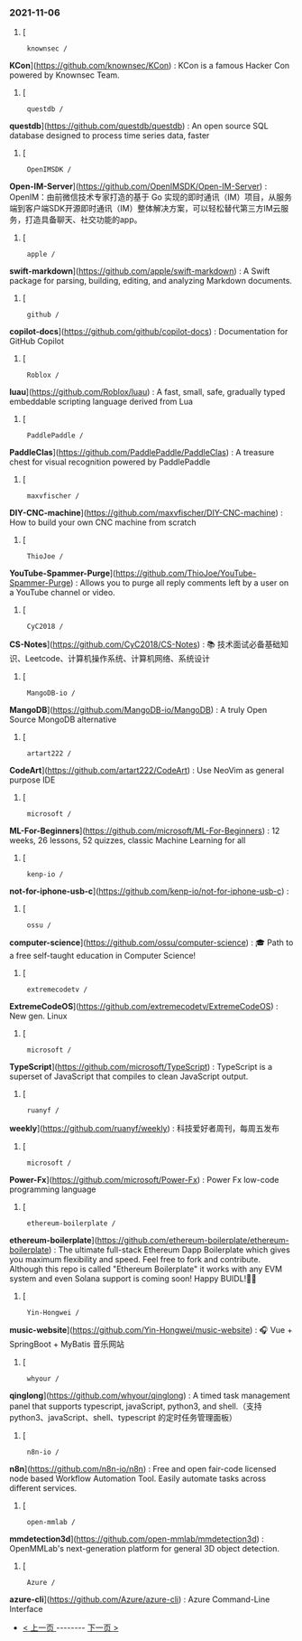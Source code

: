 ### 2021-11-06 
1. [
    

        knownsec /
**KCon**](https://github.com/knownsec/KCon) : KCon is a famous Hacker Con powered by Knownsec Team.
1. [
    

        questdb /
**questdb**](https://github.com/questdb/questdb) : An open source SQL database designed to process time series data, faster
1. [
    

        OpenIMSDK /
**Open-IM-Server**](https://github.com/OpenIMSDK/Open-IM-Server) : OpenIM：由前微信技术专家打造的基于 Go 实现的即时通讯（IM）项目，从服务端到客户端SDK开源即时通讯（IM）整体解决方案，可以轻松替代第三方IM云服务，打造具备聊天、社交功能的app。
1. [
    

        apple /
**swift-markdown**](https://github.com/apple/swift-markdown) : A Swift package for parsing, building, editing, and analyzing Markdown documents.
1. [
    

        github /
**copilot-docs**](https://github.com/github/copilot-docs) : Documentation for GitHub Copilot
1. [
    

        Roblox /
**luau**](https://github.com/Roblox/luau) : A fast, small, safe, gradually typed embeddable scripting language derived from Lua
1. [
    

        PaddlePaddle /
**PaddleClas**](https://github.com/PaddlePaddle/PaddleClas) : A treasure chest for visual recognition powered by PaddlePaddle
1. [
    

        maxvfischer /
**DIY-CNC-machine**](https://github.com/maxvfischer/DIY-CNC-machine) : How to build your own CNC machine from scratch
1. [
    

        ThioJoe /
**YouTube-Spammer-Purge**](https://github.com/ThioJoe/YouTube-Spammer-Purge) : Allows you to purge all reply comments left by a user on a YouTube channel or video.
1. [
    

        CyC2018 /
**CS-Notes**](https://github.com/CyC2018/CS-Notes) : 📚 技术面试必备基础知识、Leetcode、计算机操作系统、计算机网络、系统设计
1. [
    

        MangoDB-io /
**MangoDB**](https://github.com/MangoDB-io/MangoDB) : A truly Open Source MongoDB alternative
1. [
    

        artart222 /
**CodeArt**](https://github.com/artart222/CodeArt) : Use NeoVim as general purpose IDE
1. [
    

        microsoft /
**ML-For-Beginners**](https://github.com/microsoft/ML-For-Beginners) : 12 weeks, 26 lessons, 52 quizzes, classic Machine Learning for all
1. [
    

        kenp-io /
**not-for-iphone-usb-c**](https://github.com/kenp-io/not-for-iphone-usb-c) : 
1. [
    

        ossu /
**computer-science**](https://github.com/ossu/computer-science) : 🎓 Path to a free self-taught education in Computer Science!
1. [
    

        extremecodetv /
**ExtremeCodeOS**](https://github.com/extremecodetv/ExtremeCodeOS) : New gen. Linux
1. [
    

        microsoft /
**TypeScript**](https://github.com/microsoft/TypeScript) : TypeScript is a superset of JavaScript that compiles to clean JavaScript output.
1. [
    

        ruanyf /
**weekly**](https://github.com/ruanyf/weekly) : 科技爱好者周刊，每周五发布
1. [
    

        microsoft /
**Power-Fx**](https://github.com/microsoft/Power-Fx) : Power Fx low-code programming language
1. [
    

        ethereum-boilerplate /
**ethereum-boilerplate**](https://github.com/ethereum-boilerplate/ethereum-boilerplate) : The ultimate full-stack Ethereum Dapp Boilerplate which gives you maximum flexibility and speed. Feel free to fork and contribute. Although this repo is called "Ethereum Boilerplate" it works with any EVM system and even Solana support is coming soon! Happy BUIDL!👷‍♂️
1. [
    

        Yin-Hongwei /
**music-website**](https://github.com/Yin-Hongwei/music-website) : 🎧 Vue + SpringBoot + MyBatis 音乐网站
1. [
    

        whyour /
**qinglong**](https://github.com/whyour/qinglong) : A timed task management panel that supports typescript, javaScript, python3, and shell.（支持python3、javaScript、shell、typescript 的定时任务管理面板）
1. [
    

        n8n-io /
**n8n**](https://github.com/n8n-io/n8n) : Free and open fair-code licensed node based Workflow Automation Tool. Easily automate tasks across different services.
1. [
    

        open-mmlab /
**mmdetection3d**](https://github.com/open-mmlab/mmdetection3d) : OpenMMLab's next-generation platform for general 3D object detection.
1. [
    

        Azure /
**azure-cli**](https://github.com/Azure/azure-cli) : Azure Command-Line Interface 

- [ < 上一页 ](https://github.com/able8/github-trending-daily-record/blob/master/2021-11-05.md) -------- [ 下一页 > ](https://github.com/able8/github-trending-daily-record/blob/master/2021-11-07.md)